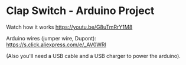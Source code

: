 # Clap Switch - Arduino Project

Watch how it works https://youtu.be/G8uTmRrY1M8


Arduino wires (jumper wire, Dupont): https://s.click.aliexpress.com/e/_AV0WRl

(Also you'll need a USB cable and a USB charger to power the arduino).
